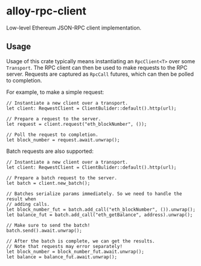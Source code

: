 # alloy-rpc-client

Low-level Ethereum JSON-RPC client implementation.

## Usage

Usage of this crate typically means instantiating an `RpcClient<T>` over some
`Transport`. The RPC client can then be used to make requests to the RPC
server. Requests are captured as `RpcCall` futures, which can then be polled to
completion.

For example, to make a simple request:

```rust,ignore
// Instantiate a new client over a transport.
let client: ReqwestClient = ClientBulider::default().http(url);

// Prepare a request to the server.
let request = client.request("eth_blockNumber", ());

// Poll the request to completion.
let block_number = request.await.unwrap();
```

Batch requests are also supported:

```rust,ignore
// Instantiate a new client over a transport.
let client: ReqwestClient = ClientBulider::default().http(url);

// Prepare a batch request to the server.
let batch = client.new_batch();

// Batches serialize params immediately. So we need to handle the result when
// adding calls.
let block_number_fut = batch.add_call("eth_blockNumber", ()).unwrap();
let balance_fut = batch.add_call("eth_getBalance", address).unwrap();

// Make sure to send the batch!
batch.send().await.unwrap();

// After the batch is complete, we can get the results.
// Note that requests may error separately!
let block_number = block_number_fut.await.unwrap();
let balance = balance_fut.await.unwrap();
```
